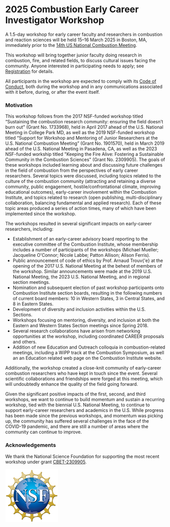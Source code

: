 # 2025 Combustion Early Career Investigator Workshop

A 1.5-day workshop for early career faculty and researchers in combustion and reaction sciences
will be held 15–16 March 2025 in Boston, MA, immediately prior to the
[14th US National Combustion Meeting](https://combustioninstitute.wixsite.com/14th-usncm).

This workshop will bring together junior faculty doing research in combustion, fire, and related fields, to discuss cultural issues facing the community. Anyone interested in participating needs to apply; see [Registration](registration.md) for details.

All participants in the workshop are expected to comply with its [Code of Conduct](code-of-conduct.md),
both during the workshop and in any communications associated with it before, during, or after the event itself.

### Motivation

This workshop follows from the 2017 NSF-funded workshop titled “Sustaining the combustion research community: ensuring the field doesn’t burn out” (Grant No. 1733968), held in April 2017 ahead of the U.S. National Meeting in College Park MD, as well as the 2019 NSF-funded workshop titled “Support for Workshop and Mentoring of Junior Researchers at the U.S. National Combustion Meeting” (Grant No. 1901570), held in March 2019 ahead of the U.S. National Meeting in Pasadena, CA, as well as the 2023 NSF-funded workship titled "Keeping the Fire Alive: Fostering a Sustainable Community in the Combustion Sciences" (Grant No. 2309905).
The goals of these workshops included learning about and discussing future challenges in the field of combustion from the perspectives of early career researchers. Several topics were discussed, including topics related to the culture of the combustion community (attracting and retaining a diverse community, public engagement, hostile/confrontational climate, improving educational outcomes), early-career involvement within the Combustion Institute, and topics related to research (open publishing, multi-disciplinary collaboration, balancing fundamental and applied research). Each of these topic areas produced a series of action times, many of which have been implemented since the workshop.

The workshops resulted in several significant impacts on early-career researchers, including:
- Establishment of an early-career advisory board reporting to the executive committee of the Combustion Institute, whose membership includes a number of participants of the workshops (Michael Mueller; Jacqueline O'Connor; Nicole Labbe; Patton Allison; Alison Ferris).
- Public announcement of code of ethics by Prof. Arnaud Trouv{\'e} at the opening of the 2017 U.S. National Meeting at the behest of members of the workshop. Similar announcements were made at the 2019 U.S. National Meeting, the 2023 U.S. National Meeting, and in regional section meetings.
- Nomination and subsequent election of past workshop participants onto Combustion Institute section boards, resulting in the following numbers of current board members: 10 in Western States, 3 in Central States, and 8 in Eastern States.
- Development of diversity and inclusion activities within the U.S. Sections.
- Workshops focusing on mentoring, diversity, and inclusion at both the Eastern and Western States Section meetings since Spring 2018.
- Several research collaborations have arisen from networking opportunities at the workshop, including coordinated CAREER proposals and others.
- Addition of new Education and Outreach colloquia in combustion-related meetings, including a WiPP track at the Combustion Symposium, as well an an Education related web page on the Combustion Institute website. 

Additionally, the workshop created a close-knit community of early-career combustion researchers who have kept in touch since the event. Several scientific collaborations and friendships were forged at this meeting, which will undoubtedly enhance the quality of the field going forward.

Given the significant positive impacts of the first, second, and third workshops, we want to continue to build momentum and sustain a recurring workshop, tied with the biennial U.S. National Meeting, to continue to support early-career researchers and academics in the U.S. While progress has been made since the previous workshops, and momentum was picking up, the community has suffered several challenges in the face of the COVID-19 pandemic, and there are still a number of areas where the community can continue to improve.

### Acknowledgements

We thank the National Science Foundation for supporting the most recent workshop under grant [CBET-2309905](https://www.nsf.gov/awardsearch/showAward?AWD_ID=2309905&HistoricalAwards=false).

![NSF logo](/nsf-logo.jpg)
